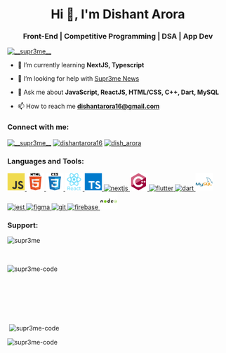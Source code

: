 <h1 align="center">Hi 👋, I'm Dishant Arora</h1>
<h3 align="center">Front-End | Competitive Programming | DSA | App Dev</h3>

<!-- <p align="left"> <img src="https://komarev.com/ghpvc/?username=supr3me-code&label=Profile%20views&color=0e75b6&style=flat" alt="supr3me-code" /> </p> -->

<!-- <p align="left"> <a href="https://github.com/ryo-ma/github-profile-trophy"><img src="https://github-profile-trophy.vercel.app/?username=supr3me-code" alt="supr3me-code" /></a> </p> -->

<p align="left"> <a href="https://twitter.com/__supr3me__" target="blank"><img src="https://img.shields.io/twitter/follow/__supr3me__?logo=twitter&style=for-the-badge" alt="__supr3me__" /></a> </p>

- 🌱 I’m currently learning **NextJS, Typescript**

- 🤝 I’m looking for help with [Supr3me News](https://github.com/Supr3me-code/Supr3meNews)

- 💬 Ask me about **JavaScript, ReactJS, HTML/CSS, C++, Dart, MySQL**

- 📫 How to reach me **dishantarora16@gmail.com**

<h3 align="left">Connect with me:</h3>
<p align="left">
<!-- <a href="https://dev.to/supr3mecode" target="blank"><img align="center" src="https://raw.githubusercontent.com/rahuldkjain/github-profile-readme-generator/master/src/images/icons/Social/devto.svg" alt="supr3mecode" height="30" width="40" /></a> -->
<a href="https://twitter.com/__supr3me__" target="blank"><img align="center" src="https://raw.githubusercontent.com/rahuldkjain/github-profile-readme-generator/master/src/images/icons/Social/twitter.svg" alt="__supr3me__" height="30" width="40" /></a>
<a href="https://linkedin.com/in/dishantarora16" target="blank"><img align="center" src="https://raw.githubusercontent.com/rahuldkjain/github-profile-readme-generator/master/src/images/icons/Social/linked-in-alt.svg" alt="dishantarora16" height="30" width="40" /></a>
<!-- <a href="https://stackoverflow.com/users/dishant-arora" target="blank"><img align="center" src="https://raw.githubusercontent.com/rahuldkjain/github-profile-readme-generator/master/src/images/icons/Social/stack-overflow.svg" alt="dishant-arora" height="30" width="40" /></a> -->
<a href="https://instagram.com/dish_arora" target="blank"><img align="center" src="https://raw.githubusercontent.com/rahuldkjain/github-profile-readme-generator/master/src/images/icons/Social/instagram.svg" alt="dish_arora" height="30" width="40" /></a>
<!-- <a href="https://www.codechef.com/users/iisupr3meii" target="blank"><img align="center" src="https://cdn.jsdelivr.net/npm/simple-icons@3.1.0/icons/codechef.svg" alt="iisupr3meii" height="30" width="40" /></a>
<a href="https://codeforces.com/profile/supr3me" target="blank"><img align="center" src="https://raw.githubusercontent.com/rahuldkjain/github-profile-readme-generator/master/src/images/icons/Social/codeforces.svg" alt="supr3me" height="30" width="40" /></a>
<a href="https://www.leetcode.com/supr3me" target="blank"><img align="center" src="https://raw.githubusercontent.com/rahuldkjain/github-profile-readme-generator/master/src/images/icons/Social/leet-code.svg" alt="supr3me" height="30" width="40" /></a>
<a href="https://auth.geeksforgeeks.org/user/dishantarora/profile" target="blank"><img align="center" src="https://raw.githubusercontent.com/rahuldkjain/github-profile-readme-generator/master/src/images/icons/Social/geeks-for-geeks.svg" alt="dishantarora/profile" height="30" width="40" /></a> -->
</p>

<h3 align="left">Languages and Tools:</h3>
<p align="left"> 
  
  <a href="https://developer.mozilla.org/en-US/docs/Web/JavaScript" target="_blank" rel="noreferrer"> <img src="https://raw.githubusercontent.com/devicons/devicon/master/icons/javascript/javascript-original.svg" alt="javascript" width="40" height="40"/> </a> 
<a href="https://www.w3.org/html/" target="_blank" rel="noreferrer"> <img src="https://raw.githubusercontent.com/devicons/devicon/master/icons/html5/html5-original-wordmark.svg" alt="html5" width="40" height="40"/> </a> 
<a href="https://www.w3schools.com/css/" target="_blank" rel="noreferrer"> <img src="https://raw.githubusercontent.com/devicons/devicon/master/icons/css3/css3-original-wordmark.svg" alt="css3" width="40" height="40"/> </a> 
<a href="https://reactjs.org/" target="_blank" rel="noreferrer"> <img src="https://raw.githubusercontent.com/devicons/devicon/master/icons/react/react-original-wordmark.svg" alt="react" width="40" height="40"/> </a> 
<a href="https://www.typescriptlang.org/" target="_blank" rel="noreferrer"> <img src="https://raw.githubusercontent.com/devicons/devicon/master/icons/typescript/typescript-original.svg" alt="typescript" width="40" height="40"/> </a> 
<a href="https://nextjs.org/" target="_blank" rel="noreferrer"> <img src="https://cdn.worldvectorlogo.com/logos/nextjs-2.svg" alt="nextjs" width="40" height="40"/> </a> 
<a href="https://www.w3schools.com/cpp/" target="_blank" rel="noreferrer"> <img src="https://raw.githubusercontent.com/devicons/devicon/master/icons/cplusplus/cplusplus-original.svg" alt="cplusplus" width="40" height="40"/> </a> 
<a href="https://flutter.dev" target="_blank" rel="noreferrer"> <img src="https://www.vectorlogo.zone/logos/flutterio/flutterio-icon.svg" alt="flutter" width="40" height="40"/> </a> 
<a href="https://dart.dev" target="_blank" rel="noreferrer"> <img src="https://www.vectorlogo.zone/logos/dartlang/dartlang-icon.svg" alt="dart" width="40" height="40"/> </a> 
<a href="https://www.mysql.com/" target="_blank" rel="noreferrer"> <img src="https://raw.githubusercontent.com/devicons/devicon/master/icons/mysql/mysql-original-wordmark.svg" alt="mysql" width="40" height="40"/> </a> 
<a href="https://jestjs.io" target="_blank" rel="noreferrer"> <img src="https://www.vectorlogo.zone/logos/jestjsio/jestjsio-icon.svg" alt="jest" width="40" height="40"/> </a> 
<a href="https://www.figma.com/" target="_blank" rel="noreferrer"> <img src="https://www.vectorlogo.zone/logos/figma/figma-icon.svg" alt="figma" width="40" height="40"/> </a>
<a href="https://git-scm.com/" target="_blank" rel="noreferrer"> <img src="https://www.vectorlogo.zone/logos/git-scm/git-scm-icon.svg" alt="git" width="40" height="40"/> </a> 
<a href="https://firebase.google.com/" target="_blank" rel="noreferrer"> <img src="https://www.vectorlogo.zone/logos/firebase/firebase-icon.svg" alt="firebase" width="40" height="40"/> </a> 
<a href="https://nodejs.org" target="_blank" rel="noreferrer"> <img src="https://raw.githubusercontent.com/devicons/devicon/master/icons/nodejs/nodejs-original-wordmark.svg" alt="nodejs" width="40" height="40"/> </a> 
  </p>
  

<h3 align="left">Support:</h3>
<p><a href="https://www.buymeacoffee.com/supr3me"> <img align="left" src="https://cdn.buymeacoffee.com/buttons/v2/default-yellow.png" height="50" width="210" alt="supr3me" /></a></p><br><br><br>

<p><img align="left" src="https://github-readme-stats.vercel.app/api/top-langs?username=supr3me-code&show_icons=true&locale=en&layout=compact" alt="supr3me-code" /></p><br><br><br><br><br><br><br>

<p>&nbsp;<img align="center" src="https://github-readme-stats.vercel.app/api?username=supr3me-code&show_icons=true&locale=en" alt="supr3me-code" /></p>

<p><img align="center" src="https://github-readme-streak-stats.herokuapp.com/?user=supr3me-code&" alt="supr3me-code" /></p>
